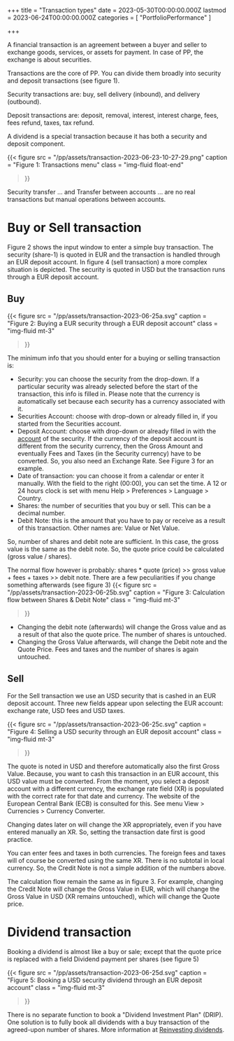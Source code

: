 +++
title = "Transaction types"
date = 2023-05-30T00:00:00.000Z
lastmod = 2023-06-24T00:00:00.000Z
categories = [ "PortfolioPerformance" ]

+++

A financial transaction is an agreement between a buyer and seller to exchange goods, services, or assets for payment. In case of PP, the exchange is about securities.

Transactions are the core of PP. <!--more-->  You can divide them broadly into security and deposit transactions (see figure 1).

Security transactions are: buy, sell delivery (inbound), and delivery (outbound).

Deposit transactions are: deposit, removal, interest, interest charge, fees, fees refund, taxes, tax refund.

A dividend is a special transaction because it has both a security and deposit component.

{{< figure
  src = "/pp/assets/transaction-2023-06-23-10-27-29.png"
  caption = "Figure 1: Transactions menu"
  class = "img-fluid float-end" 
>}}


Security transfer ... and Transfer between accounts ... are no real transactions but manual operations between accounts.

# Buy or Sell transaction
Figure 2 shows the input window to enter a simple buy transaction. The security (share-1) is quoted in EUR and the transaction is handled through an EUR deposit account. In figure 4 (sell transaction) a more complex situation is depicted. The security is quoted in USD but the transaction runs through a EUR deposit account.

## Buy

{{< figure
  src = "/pp/assets/transaction-2023-06-25a.svg"
  caption = "Figure 2: Buying a EUR security through a EUR deposit account"
  class = "img-fluid mt-3" 
>}}

The minimum info that you should enter for a buying or selling transaction is:

  - Security: you can choose the security from the drop-down. If a particular security was already selected before the start of the transaction, this info is filled in. Please note that the currency is automatically set because each security has a currency associated with it.
  - Securities Account: choose with drop-down or already filled in, if you started from the Securities account.
  - Deposit Account: choose with drop-down or already filled in with the [account](/pp/account) of the security. If the currency of the deposit account is different from the security currency, then the Gross Amount and eventually Fees and Taxes (in the Security currency) have to be converted. So, you also need an Exchange Rate. See Figure 3 for an example.
  - Date of transaction: you can choose it from a calendar or enter it manually. With the field to the right (00:00), you can set the time. A 12 or 24 hours clock is set with menu Help > Preferences > Language > Country.
  - Shares: the number of securities that you buy or sell. This can be a decimal number.
  - Debit Note: this is the amount that you have to pay or receive as a result of this transaction. Other names are: Value or Net Value.

So, number of shares and debit note are sufficient. In this case, the gross value is the same as the debit note. So, the quote price could be calculated (gross value / shares).

The normal flow however is probably: shares * quote (price) >> gross value + fees + taxes >> debit note. There are a few peculiarities if you change something afterwards (see figure 3)
{{< figure
  src = "/pp/assets/transaction-2023-06-25b.svg"
  caption = "Figure 3: Calculation flow between Shares & Debit Note"
  class = "img-fluid mt-3" 
>}}

-  Changing the debit note (afterwards) will change the Gross value and as a result of that also the quote price. The number of shares is untouched.
- Changing the Gross Value afterwards, will change the Debit note and the Quote Price. Fees and taxes and the number of shares is again untouched.

## Sell
For the Sell transaction we use an USD security that is cashed in an EUR deposit account. Three new fields appear upon selecting the EUR account: exchange rate, USD fees and USD taxes.

{{< figure
  src = "/pp/assets/transaction-2023-06-25c.svg"
  caption = "Figure 4: Selling a USD security through an EUR deposit account"
  class = "img-fluid mt-3" 
>}}

The quote is noted in USD and therefore automatically also the first Gross Value. 
Because, you want to cash this transaction in an EUR account, this USD value must be converted. From the moment, you select a deposit account with a different currency, the exchange rate field (XR) is populated with the correct rate for that date and currency. The website of the European Central Bank (ECB) is consulted for this. See menu View > Currencies > Currency Converter.

Changing dates later on will change the XR appropriately, even if you have entered manually an XR. So, setting the transaction date first is good practice.

You can enter fees and taxes in both currencies. The foreign fees and taxes will of course be converted using the same XR. There is no subtotal in local currency. So, the Credit Note is not a simple addition of the numbers above.

The calculation flow remain the same as in figure 3. For example, changing the Credit Note will change the Gross Value in EUR, which will change the Gross Value in USD (XR remains untouched), which will change the Quote price.

# Dividend transaction
Booking a dividend is almost like a buy or sale; except that the quote price is replaced with a field Dividend payment per shares (see figure 5)

{{< figure
  src = "/pp/assets/transaction-2023-06-25d.svg"
  caption = "Figure 5: Booking a USD security dividend through an EUR deposit account"
  class = "img-fluid mt-3" 
>}}

There is no separate function to book a "Dividend Investment Plan" (DRIP). One solution is to fully book all dividends with a buy transaction of the agreed-upon number of shares. More information at [Reinvesting dividends](/pp/reinvesting-dividends).
